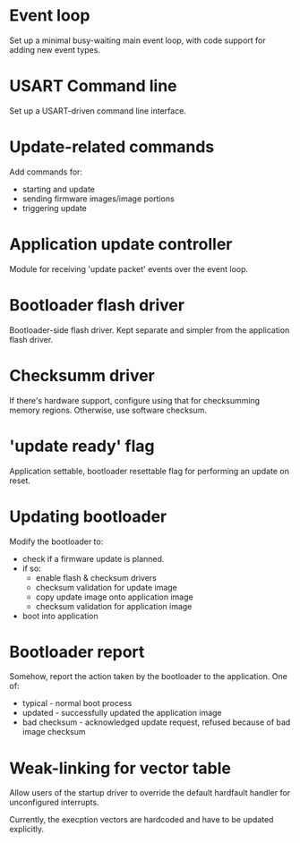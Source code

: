 # Event loop

Set up a minimal busy-waiting main event loop, with code support for adding new event types.

# USART Command line

Set up a USART-driven command line interface.

# Update-related commands

Add commands for:
- starting and update
- sending firmware images/image portions
- triggering update

# Application update controller

Module for receiving 'update packet' events over the event loop.

# Bootloader flash driver

Bootloader-side flash driver. Kept separate and simpler from the application flash driver.

# Checksumm driver

If there's hardware support, configure using that for checksumming memory regions.
Otherwise, use software checksum.

# 'update ready' flag

Application settable, bootloader resettable flag for performing an update on reset.

# Updating bootloader

Modify the bootloader to:
- check if a firmware update is planned.
- if so:
  - enable flash & checksum drivers
  - checksum validation for update image
  - copy update image onto application image
  - checksum validation for application image
- boot into application

# Bootloader report

Somehow, report the action taken by the bootloader to the application. One of:
- typical - normal boot process
- updated - successfully updated the application image
- bad checksum - acknowledged update request, refused because of bad image checksum

# Weak-linking for vector table

Allow users of the startup driver to override the default hardfault handler for unconfigured interrupts.

Currently, the execption vectors are hardcoded and have to be updated explicitly.
